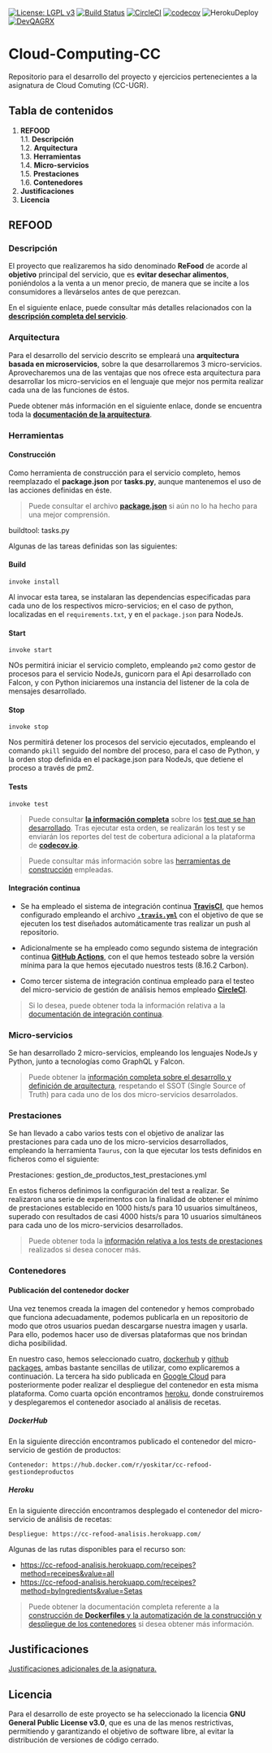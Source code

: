 [![License: LGPL v3](https://img.shields.io/badge/License-LGPL%20v3-blue.svg)](https://www.gnu.org/licenses/lgpl-3.0)
[![Build Status](https://travis-ci.org/yoskitar/Cloud-Computing-CC.svg?branch=master)](https://travis-ci.org/yoskitar/Cloud-Computing-CC)
[![CircleCI](https://circleci.com/gh/yoskitar/Cloud-Computing-CC/tree/master.svg?style=svg)](https://circleci.com/gh/yoskitar/Cloud-Computing-CC/tree/master)
[![codecov](https://codecov.io/gh/yoskitar/Cloud-Computing-CC/branch/master/graph/badge.svg)](https://codecov.io/gh/yoskitar/Cloud-Computing-CC)
![HerokuDeploy](https://raw.githubusercontent.com/yoskitar/Cloud-Computing-CC/master/Justificaciones/imagenes/Succeeded.svg)
[![DevQAGRX](https://img.shields.io/badge/DevQAGRX-blueviolet?style=svg&logo=Git)](https://github.com/JJ/curso-tdd)


# Cloud-Computing-CC
Repositorio para el desarrollo del proyecto y ejercicios pertenecientes a la asignatura de Cloud Comuting (CC-UGR).

## Tabla de contenidos
 1. **REFOOD**  
  1.1. **Descripción**  
  1.2. **Arquitectura**  
  1.3. **Herramientas**  
  1.4. **Micro-servicios**  
  1.5. **Prestaciones**  
  1.6. **Contenedores**  
2. **Justificaciones**
3. **Licencia**  

## REFOOD
### Descripción
El proyecto que realizaremos ha sido denominado **ReFood** de acorde al **objetivo** principal del servicio, que es **evitar desechar alimentos**, poniéndolos a la venta a un menor precio, de manera que se incite a los consumidores a llevárselos antes de que perezcan. 

En el siguiente enlace, puede consultar más detalles relacionados con la [**descripción completa del servicio**](https://github.com/yoskitar/Cloud-Computing-CC/blob/master/Documentacion/Descripci%C3%B3n.md).

### Arquitectura
Para el desarrollo del servicio descrito se empleará una **arquitectura basada en microservicios**, sobre la que desarrollaremos 3 micro-servicios. Aprovecharemos una de las ventajas que nos ofrece esta arquitectura para desarrollar los micro-servicios en el lenguaje que mejor nos permita realizar cada una de las funciones de éstos.


Puede obtener más información en el siguiente enlace, donde se encuentra toda la [**documentación de la arquitectura**](https://github.com/yoskitar/Cloud-Computing-CC/blob/master/Documentacion/Arquitectura%20e%20infraestructura.md).


### Herramientas
#### Construcción
Como herramienta de construcción para el servicio completo, hemos reemplazado el **package.json** por **tasks.py**, aunque mantenemos el uso de las acciones definidas en éste.

> Puede consultar el archivo [**package.json**](https://github.com/yoskitar/Cloud-Computing-CC/blob/master/package.json) si aún no lo ha hecho para una mejor comprensión.

buildtool: tasks.py

Algunas de las tareas definidas son las siguientes:

#### Build
```
invoke install
```
Al invocar esta tarea, se instalaran las dependencias especificadas para cada uno de los respectivos micro-servicios; en el caso de python, localizadas en el `requirements.txt`, y en el `package.json` para NodeJs.

#### Start
```
invoke start
```
NOs permitirá iniciar el servicio completo, empleando `pm2` como gestor de procesos para el servicio NodeJs, gunicorn para el Api desarrollado con Falcon, y con Python iniciaremos una instancia del listener de la cola de mensajes desarrollado.

#### Stop
```
invoke stop
```
Nos permitirá detener los procesos del servicio ejecutados, empleando el comando `pkill` seguido del nombre del proceso, para el caso de Python, y la orden stop definida en el package.json para NodeJs, que detiene el proceso a través de pm2.

#### Tests
```
invoke test
```

>Puede consultar [**la información completa**](https://github.com/yoskitar/Cloud-Computing-CC/blob/master/Documentacion/Herramientas.md) sobre los [test que se han desarrollado](https://github.com/yoskitar/Cloud-Computing-CC/blob/master/Documentacion/Tests.md).
Tras ejecutar esta orden, se realizarán los test y se enviarán los reportes del test de cobertura adicional a la plataforma de [**codecov.io**](https://codecov.io/gh/yoskitar/Cloud-Computing-CC).

>Puede consultar más información sobre las [herramientas de construcción](https://github.com/yoskitar/Cloud-Computing-CC/blob/master/Documentacion/Herramientas.md) empleadas.

#### Integración continua
* Se ha empleado el sistema de integración continua [**TravisCI**](https://travis-ci.org/yoskitar/Cloud-Computing-CC), que hemos configurado empleando el archivo [**`.travis.yml`**](https://github.com/yoskitar/Cloud-Computing-CC/blob/master/.travis.yml) con el objetivo de que se ejecuten los test diseñados automáticamente tras realizar un push al repositorio.

* Adicionalmente se ha empleado como segundo sistema de integración continua [**GitHub Actions**](https://github.com/yoskitar/Cloud-Computing-CC/actions), con el que hemos testeado sobre la versión mínima para la que hemos ejecutado nuestros tests (8.16.2 Carbon).

* Como tercer sistema de integración continua empleado para el testeo del micro-servicio de gestión de análisis hemos empleado [**CircleCI**](https://circleci.com/).

>Si lo desea, puede obtener toda la información relativa a la [documentación de integración continua](https://github.com/yoskitar/Cloud-Computing-CC/blob/master/Documentacion/Integraci%C3%B3n%20continua.md).

### Micro-servicios
Se han desarrollado 2 micro-servicios, empleando los lenguajes NodeJs y Python, junto a tecnologías como GraphQL y Falcon.

> Puede obtener la [información completa sobre el desarrollo y definición de arquitectura](https://github.com/yoskitar/Cloud-Computing-CC/blob/master/Documentacion/Micro-servicios.md), respetando el SSOT (Single Source of Truth) para cada uno de los dos micro-servicios desarrolados.

### Prestaciones
Se han llevado a cabo varios tests con el objetivo de analizar las prestaciones para cada uno de los micro-servicios desarrollados, empleando la herramienta `Taurus`, con la que ejecutar los tests definidos en ficheros como el siguiente: 

Prestaciones: gestion_de_productos_test_prestaciones.yml

En estos ficheros definimos la configuración del test a realizar. Se realizaron una serie de experimentos con la finalidad de obtener el mínimo de prestaciones establecido en 1000 hists/s para 10 usuarios simultáneos, superado con resultados de casi 4000 hists/s para 10 usuarios simultáneos para cada uno de los micro-servicios desarrollados.

> Puede obtener toda la [información relativa a los tests de prestaciones](https://github.com/yoskitar/Cloud-Computing-CC/blob/master/Documentacion/Prestaciones.md) realizados si desea conocer más.

### Contenedores
#### Publicación del contenedor docker
Una vez tenemos creada la imagen del contenedor y hemos comprobado que funciona adecuadamente, podemos publicarla en un repositorio de modo que otros usuarios puedan descargarse nuestra imagen y usarla. Para ello, podemos hacer uso de diversas plataformas que nos brindan dicha posibilidad. 

En nuestro caso, hemos seleccionado cuatro, [dockerhub](https://docs.docker.com/docker-hub/) y [github packages](https://help.github.com/es/github/managing-packages-with-github-packages/configuring-docker-for-use-with-github-packages), ambas bastante sencillas de utilizar, como explicaremos a continuación. La tercera ha sido publicada en [Google Cloud](https://cloud.google.com/cloud-build/) para posteriormente poder realizar el despliegue del contenedor en esta misma plataforma. Como cuarta opción encontramos [heroku](https://www.heroku.com), donde construiremos y desplegaremos el contenedor asociado al análisis de recetas. 

##### DockerHub
En la siguiente dirección encontramos publicado el contenedor del micro-servicio de gestión de productos:
```
Contenedor: https://hub.docker.com/r/yoskitar/cc-refood-gestiondeproductos
```

##### Heroku
En la siguiente dirección encontramos desplegado el contenedor del micro-servicio de análisis de recetas:
```
Despliegue: https://cc-refood-analisis.herokuapp.com/
```
Algunas de las rutas disponibles para el recurso son:
* https://cc-refood-analisis.herokuapp.com/receipes?method=receipes&value=all
* https://cc-refood-analisis.herokuapp.com/receipes?method=byIngredients&value=Setas


> Puede obtener la documentación completa referente a la [construcción de **Dockerfiles** y la automatización de la construcción y despliegue de los contenedores](https://github.com/yoskitar/Cloud-Computing-CC/blob/master/Documentacion/Contenedores%20Docker.md) si desea obtener más información.

## Justificaciones
[Justificaciones adicionales de la asignatura.](https://github.com/yoskitar/Cloud-Computing-CC/tree/master/Justificaciones)

## Licencia
Para el desarrollo de este proyecto se ha seleccionado la licencia **GNU General Public License v3.0**, que es una de las menos restrictivas, permitiendo y garantizando el objetivo de software libre, al evitar la distribución de versiones de código cerrado.
